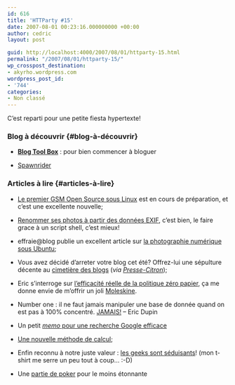 ```yaml
---
id: 616
title: 'HTTParty #15'
date: 2007-08-01 00:23:16.000000000 +00:00
author: cedric
layout: post

guid: http://localhost:4000/2007/08/01/httparty-15.html
permalink: "/2007/08/01/httparty-15/"
wp_crosspost_destination:
- akyrho.wordpress.com
wordpress_post_id:
- '744'
categories:
- Non classé
---
```

C’est reparti pour une petite fiesta hypertexte!

### Blog à découvrir {#blog-à-découvrir}

  * **[Blog Tool Box](http://blogtoolbox.fr/)** : pour bien commencer à bloguer

  * [Spawnrider](http://www.spawnrider.net/blogs/)

### Articles à lire {#articles-à-lire}

  * [Le premier GSM Open Source sous Linux](http://www.arkius.info/news/le-premier-telephone-open-source-sous-linux-openmoko.html) est en cours de préparation, et c’est une excellente nouvelle;

  * [Renommer ses photos à partir des données EXIF](http://www.taltan.fr/post/2007/07/16/Script-de-renommage-de-photos-selon-les-donnees-EXIF), c’est bien, le faire grace à un script shell, c’est mieux!

  * effraie@blog publie un excellent article sur [la photographie numérique sous Ubuntu](http://blog.effraie.org/post/2007/07/30/Flux-de-travail-numerique-pour-le-photographe-sous-Ubuntu);

  * Vous avez décidé d’arreter votre blog cet été? Offrez-lui une sépulture décente au [cimetière des blogs](http://lecimetieredesblogs.blogspot.com/) (_via [Presse-Citron](http://www.presse-citron.net/?2007/07/14/2263-le-cimetiere-des-blogs)_);

  * Eric s’interroge sur [l’efficacité réelle de la politique zéro papier](http://www.presse-citron.net/?2007/07/16/2259-zero-papier-zero-reflexion-ou-le-syndrome-de-la-tete-dans-le-guidon), ça me donne envie de m’offrir un joli [Moleskine](http://www.moleskine.com/eng/default.htm).

  * Number one : il ne faut jamais manipuler une base de donnée quand on est pas à 100% concentré. [JAMAIS!](http://www.presse-citron.net/?2007/07/19/2280-la-peur-de-ma-vie-a-l-instant) &#8211; Eric Dupin

  * Un petit [_memo_ pour une recherche Google efficace](http://www.tutoweb.com/blog/?p=89)

  * [Une nouvelle méthode de calcul](http://mindoverflow.typepad.fr/mind_overflow/2007/07/une-nouvelle-mt.html);

  * Enfin reconnu à notre juste valeur : [les geeks sont séduisants](http://norswap.awardspace.com/news.php?id=geek-seduisant)! (mon t-shirt me serre un peu tout à coup… :-D)

  * Une [partie de poker](http://aroundtheworld.blogspirit.com/archive/2007/07/12/fan-de-poker.html) pour le moins étonnante
